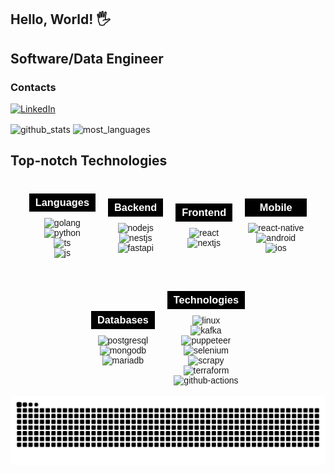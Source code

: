 ## Hello, World! 🖐
## Software/Data Engineer 

### Contacts

[![LinkedIn](https://img.shields.io/badge/LinkedIn-0077B5?style=for-the-badge&logo=linkedin&logoColor=white)](https://www.linkedin.com/in/pedro-elias-817298243/)
<!-- [![Portfólio](https://img.shields.io/badge/Portfólio-000000?style=for-the-badge&logo=About.DEV&logoColor=white)](https://edevs.com.br) -->


<div style="display: inline_block">

  <img align="center" alt="github_stats" src="https://github-readme-stats.vercel.app/api?username=edevPedro&show_icons=true&theme=darcula"  width="400" height="200" /> 
  <img align="center" alt="most_languages" src="https://github-readme-stats.vercel.app/api/top-langs/?username=edevPedro&theme=darcula&layout=compact" width="410" height="170"/>


</div>

## Top-notch Technologies
<div style="display: flex; justify-content: center; align-items: center; flex-wrap: wrap; gap: 30px; text-align: center; font-family: Arial, sans-serif;">
  
  <!-- Languages -->
  <div style="display: flex; flex-direction: column; align-items: center;">
    <h3 style="width: 100%; color: #ffffff; background-color: #000000; padding: 5px; margin-bottom: 10px;">Languages</h3>
    <img align="center" alt="golang" src="https://img.shields.io/badge/Go-00ADD8?style=for-the-badge&logo=go&logoColor=white" />
    <img align="center" alt="python" src="https://img.shields.io/badge/Python-3776AB?style=for-the-badge&logo=python&logoColor=white" />
    <img align="center" alt="ts" src="https://img.shields.io/badge/TypeScript-007ACC?style=for-the-badge&logo=typescript&logoColor=white" />
    <img align="center" alt="js" src="https://img.shields.io/badge/JavaScript-F7DF1E?style=for-the-badge&logo=javascript&logoColor=black" />
  </div>
  
  <!-- Backend -->
  <div style="display: flex; flex-direction: column; align-items: center;">
    <h3 style="width: 100%; color: #ffffff; background-color: #000000; padding: 5px; margin-bottom: 10px;">Backend</h3>
    <img align="center" alt="nodejs" src="https://img.shields.io/badge/Node.js-43853D?style=for-the-badge&logo=node.js&logoColor=white" />
    <img align="center" alt="nestjs" src="https://img.shields.io/badge/NestJS-E0234E?style=for-the-badge&logo=nestjs&logoColor=white" />
    <img align="center" alt="fastapi" src="https://img.shields.io/badge/FastAPI-009688?style=for-the-badge&logo=fastapi&logoColor=white" />
  </div>
  
  <!-- Frontend -->
  <div style="display: flex; flex-direction: column; align-items: center;">
    <h3 style="width: 100%; color: #ffffff; background-color: #000000; padding: 5px; margin-bottom: 10px;">Frontend</h3>
    <img align="center" alt="react" src="https://img.shields.io/badge/React-20232A?style=for-the-badge&logo=react&logoColor=61DAFB" />
    <img align="center" alt="nextjs" src="https://img.shields.io/badge/Next.js-000000?style=for-the-badge&logo=nextdotjs&logoColor=white" />
  </div>
  
  <!-- Mobile -->
  <div style="display: flex; flex-direction: column; align-items: center;">
    <h3 style="width: 100%; color: #ffffff; background-color: #000000; padding: 5px; margin-bottom: 10px;">Mobile</h3>
    <img align="center" alt="react-native" src="https://img.shields.io/badge/React_Native-20232A?style=for-the-badge&logo=react&logoColor=61DAFB" />
    <img align="center" alt="android" src="https://img.shields.io/badge/Android-3DDC84?style=for-the-badge&logo=android&logoColor=white" />
    <img align="center" alt="ios" src="https://img.shields.io/badge/iOS-000000?style=for-the-badge&logo=ios&logoColor=white" />
  </div>
  
  <!-- Databases -->
  <div style="display: flex; flex-direction: column; align-items: center;">
    <h3 style="width: 100%; color: #ffffff; background-color: #000000; padding: 5px; margin-bottom: 10px;">Databases</h3>
    <img align="center" alt="postgresql" src="https://img.shields.io/badge/PostgreSQL-4169E1?style=for-the-badge&logo=postgresql&logoColor=white" />
    <img align="center" alt="mongodb" src="https://img.shields.io/badge/MongoDB-47A248?style=for-the-badge&logo=mongodb&logoColor=white" />
    <img align="center" alt="mariadb" src="https://img.shields.io/badge/MariaDB-003B57?style=for-the-badge&logo=mariadb&logoColor=white" />
  </div>

  <!-- Technologies -->
  <div style="display: flex; flex-direction: column; align-items: center;">
    <h3 style="width: 100%; color: #ffffff; background-color: #000000; padding: 5px; margin-bottom: 10px;">Technologies</h3>
    <img align="center" alt="linux" src="https://img.shields.io/badge/Linux-FCC624?style=for-the-badge&logo=linux&logoColor=black" />
    <img align="center" alt="kafka" src="https://img.shields.io/badge/Apache_Kafka-231F20?style=for-the-badge&logo=apachekafka&logoColor=white" />
    <img align="center" alt="puppeteer" src="https://img.shields.io/badge/Puppeteer-00B0FF?style=for-the-badge&logo=puppeteer&logoColor=white" />
    <img align="center" alt="selenium" src="https://img.shields.io/badge/Selenium-43B02A?style=for-the-badge&logo=selenium&logoColor=white" />
    <img align="center" alt="scrapy" src="https://img.shields.io/badge/Scrapy-9E1B32?style=for-the-badge&logo=scrapy&logoColor=white" />
    <img align="center" alt="terraform" src="https://img.shields.io/badge/Terraform-7B42BC?style=for-the-badge&logo=terraform&logoColor=white" />
    <img align="center" alt="github-actions" src="https://img.shields.io/badge/GitHub_Actions-2088FF?style=for-the-badge&logo=github-actions&logoColor=white" />
  </div>
</div>
<br/>


<picture>
  <source media="(prefers-color-scheme: dark)" srcset="https://raw.githubusercontent.com/edevPedro/edevPedro/output/github-contribution-grid-snake-dark.svg">
  <source media="(prefers-color-scheme: light)" srcset="https://raw.githubusercontent.com/edevPedro/edevPedro/output/github-contribution-grid-snake.svg">
  <img alt="github contribution grid snake animation" src="https://raw.githubusercontent.com/edevPedro/edevPedro/output/github-contribution-grid-snake.svg">
</picture>

